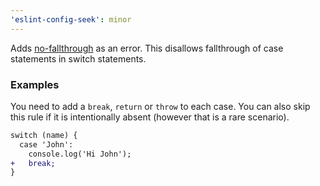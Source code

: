 ```yaml
---
'eslint-config-seek': minor
---
```


Adds [no-fallthrough][docs] as an error.
This disallows fallthrough of case statements in switch statements.

[docs]: https://eslint.org/docs/latest/rules/no-fallthrough

### Examples

You need to add a `break`, `return` or `throw` to each case. You can also skip this rule if it is intentionally absent (however that is a rare scenario).

```diff
switch (name) {
  case 'John':
    console.log('Hi John');
+   break;
}
```
